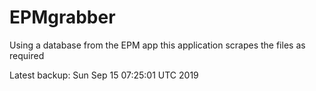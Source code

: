 # EPMgrabber
Using a database from the EPM app this application scrapes the files as required


Latest backup: Sun Sep 15 07:25:01 UTC 2019
